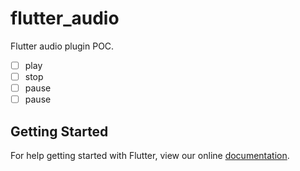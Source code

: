 # flutter_audio

Flutter audio plugin POC. 
 
- [ ] play
- [ ] stop
- [ ] pause
- [ ] pause

## Getting Started

For help getting started with Flutter, view our online
[documentation](http://flutter.io/).
